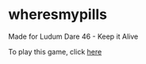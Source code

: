 # wheresmypills
Made for Ludum Dare 46 - Keep it Alive

To play this game, click [here](https://ldjam.com/events/ludum-dare/46/wheres-my-pills)

